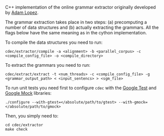 C++ implementation of the online grammar extractor originally developed by [Adam Lopez](http://www.cs.jhu.edu/~alopez/).

The grammar extraction takes place in two steps: (a) precomputing a number of data structures and (b) actually extracting the grammars. All the flags below have the same meaning as in the cython implementation.

To compile the data structures you need to run:

    cdec/extractor/compile -a <alignment> -b <parallel_corpus> -c <compile_config_file> -o <compile_directory>

To extract the grammars you need to run:

    cdec/extract/extract -t <num_threads> -c <compile_config_file> -g <grammar_output_path> < <input_sentencs> > <sgm_file>

To run unit tests you need first to configure `cdec` with the [Google Test](https://code.google.com/p/googletest/) and [Google Mock](https://code.google.com/p/googlemock/) libraries:

    ./configure --with-gtest=</absolute/path/to/gtest> --with-gmock=</absolute/path/to/gmock>

Then, you simply need to:

    cd cdec/extractor
    make check

